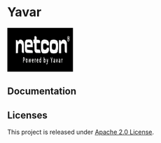# Yavar

<img src="./img/logo.png?raw=true" width="150" height="100">

## Documentation

## Licenses

This project is released under [Apache 2.0 License](./LICENSE).
